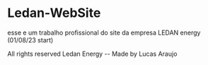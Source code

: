 # Ledan-WebSite

esse e um trabalho profissional do site da empresa LEDAN energy
(01/08/23 start)

All rights reserved
Ledan Energy -- Made by Lucas Araujo
